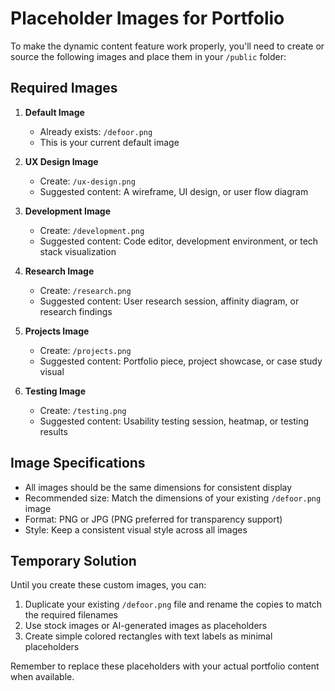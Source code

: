 # Placeholder Images for Portfolio

To make the dynamic content feature work properly, you'll need to create or source the following images and place them in your `/public` folder:

## Required Images

1. **Default Image**
   - Already exists: `/defoor.png`
   - This is your current default image

2. **UX Design Image**
   - Create: `/ux-design.png`
   - Suggested content: A wireframe, UI design, or user flow diagram

3. **Development Image**
   - Create: `/development.png`
   - Suggested content: Code editor, development environment, or tech stack visualization

4. **Research Image**
   - Create: `/research.png`
   - Suggested content: User research session, affinity diagram, or research findings

5. **Projects Image**
   - Create: `/projects.png`
   - Suggested content: Portfolio piece, project showcase, or case study visual

6. **Testing Image**
   - Create: `/testing.png`
   - Suggested content: Usability testing session, heatmap, or testing results

## Image Specifications

- All images should be the same dimensions for consistent display
- Recommended size: Match the dimensions of your existing `/defoor.png` image
- Format: PNG or JPG (PNG preferred for transparency support)
- Style: Keep a consistent visual style across all images

## Temporary Solution

Until you create these custom images, you can:

1. Duplicate your existing `/defoor.png` file and rename the copies to match the required filenames
2. Use stock images or AI-generated images as placeholders
3. Create simple colored rectangles with text labels as minimal placeholders

Remember to replace these placeholders with your actual portfolio content when available. 